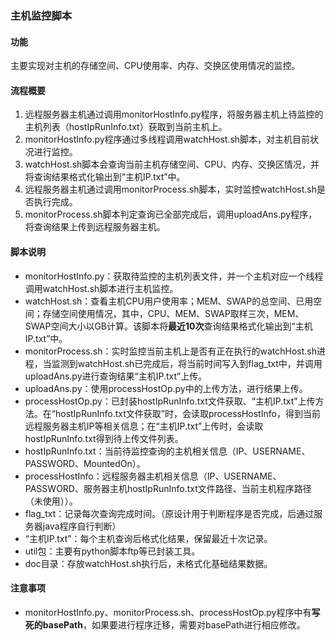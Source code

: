 ### 主机监控脚本
#### 功能
主要实现对主机的存储空间、CPU使用率、内存、交换区使用情况的监控。
#### 流程概要
1. 远程服务器主机通过调用monitorHostInfo.py程序，将服务器主机上待监控的主机列表（hostIpRunInfo.txt）获取到当前主机上。
2. monitorHostInfo.py程序通过多线程调用watchHost.sh脚本，对主机目前状况进行监控。
3. watchHost.sh脚本会查询当前主机存储空间、CPU、内存、交换区情况，并将查询结果格式化输出到“主机IP.txt”中。
4. 远程服务器主机通过调用monitorProcess.sh脚本，实时监控watchHost.sh是否执行完成。
5. monitorProcess.sh脚本判定查询已全部完成后，调用uploadAns.py程序，将查询结果上传到远程服务器主机。
#### 脚本说明
* monitorHostInfo.py：获取待监控的主机列表文件，并一个主机对应一个线程调用watchHost.sh脚本进行主机监控。
* watchHost.sh：查看主机CPU用户使用率；MEM、SWAP的总空间、已用空间；存储空间使用情况，其中，CPU、MEM、SWAP取样三次，MEM、SWAP空间大小以GB计算。该脚本将**最近10次**查询结果格式化输出到“主机IP.txt”中。
* monitorProcess.sh：实时监控当前主机上是否有正在执行的watchHost.sh进程，当监测到watchHost.sh已完成后，将当前时间写入到flag_txt中，并调用uploadAns.py进行查询结果“主机IP.txt”上传。
* uploadAns.py：使用processHostOp.py中的上传方法，进行结果上传。
* processHostOp.py：已封装hostIpRunInfo.txt文件获取、“主机IP.txt”上传方法。在“hostIpRunInfo.txt文件获取”时，会读取processHostInfo，得到当前远程服务器主机IP等相关信息；在“主机IP.txt”上传时，会读取hostIpRunInfo.txt得到待上传文件列表。
* hostIpRunInfo.txt：当前待监控查询的主机相关信息（IP、USERNAME、PASSWORD、MountedOn）。
* processHostInfo：远程服务器主机相关信息（IP、USERNAME、PASSWORD、服务器主机hostIpRunInfo.txt文件路径、当前主机程序路径（未使用））。
* flag_txt：记录每次查询完成时间。（原设计用于判断程序是否完成，后通过服务器java程序自行判断）
* “主机IP.txt”：每个主机查询后格式化结果，保留最近十次记录。
* util包：主要有python脚本ftp等已封装工具。
* doc目录：存放watchHost.sh执行后，未格式化基础结果数据。
#### 注意事项
* monitorHostInfo.py、monitorProcess.sh、processHostOp.py程序中有**写死的basePath**，如果要进行程序迁移，需要对basePath进行相应修改。
